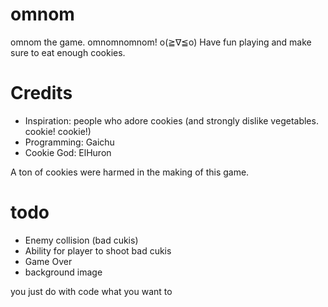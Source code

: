 omnom 
======
omnom the game. omnomnomnom! o(≧∇≦o)
Have fun playing and make sure to eat enough cookies.

# Credits
* Inspiration: people who adore cookies (and strongly dislike vegetables. cookie! cookie!)
* Programming: Gaichu
* Cookie God: ElHuron

A ton of cookies were harmed in the making of this game.

# todo
* Enemy collision (bad cukis)
* Ability for player to shoot bad cukis
* Game Over 
* background image 

you just do with code what you want to
